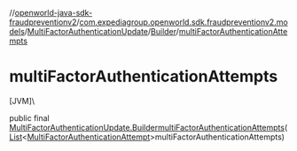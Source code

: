 //[openworld-java-sdk-fraudpreventionv2](../../../../index.md)/[com.expediagroup.openworld.sdk.fraudpreventionv2.models](../../index.md)/[MultiFactorAuthenticationUpdate](../index.md)/[Builder](index.md)/[multiFactorAuthenticationAttempts](multi-factor-authentication-attempts.md)

# multiFactorAuthenticationAttempts

[JVM]\

public final [MultiFactorAuthenticationUpdate.Builder](index.md)[multiFactorAuthenticationAttempts](multi-factor-authentication-attempts.md)([List](https://docs.oracle.com/javase/8/docs/api/java/util/List.html)&lt;[MultiFactorAuthenticationAttempt](../../-multi-factor-authentication-attempt/index.md)&gt;multiFactorAuthenticationAttempts)
